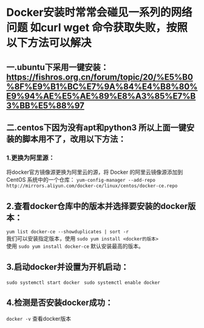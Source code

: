 # Docker安装时常常会碰见一系列的网络问题 如curl wget 命令获取失败，按照以下方法可以解决

## 一.ubuntu下采用一键安装：https://fishros.org.cn/forum/topic/20/%E5%B0%8F%E9%B1%BC%E7%9A%84%E4%B8%80%E9%94%AE%E5%AE%89%E8%A3%85%E7%B3%BB%E5%88%97

## 二.centos下因为没有apt和python3 所以上面一键安装的脚本用不了，改用以下方法：

### 1.更换为阿里源：

将docker官方镜像源更换为阿里云的源，将 Docker 的阿里云镜像源添加到 CentOS 系统中的一个仓库：
 `yum-config-manager --add-repo http://mirrors.aliyun.com/docker-ce/linux/centos/docker-ce.repo `  

## 2.查看docker仓库中的版本并选择要安装的docker版本：
`yum list docker-ce --showduplicates | sort -r `  
我们可以安装指定版本，使用  `sudo yum install <docker的版本> `   
使用 `sudo yum install docker-ce`  默认安装最高的版本。  

## 3.启动docker并设置为开机启动：
`sudo systemctl start docker ` 
`sudo systemctl enable docker`

## 4.检测是否安装docker成功：
`docker -v` 查看docker版本
